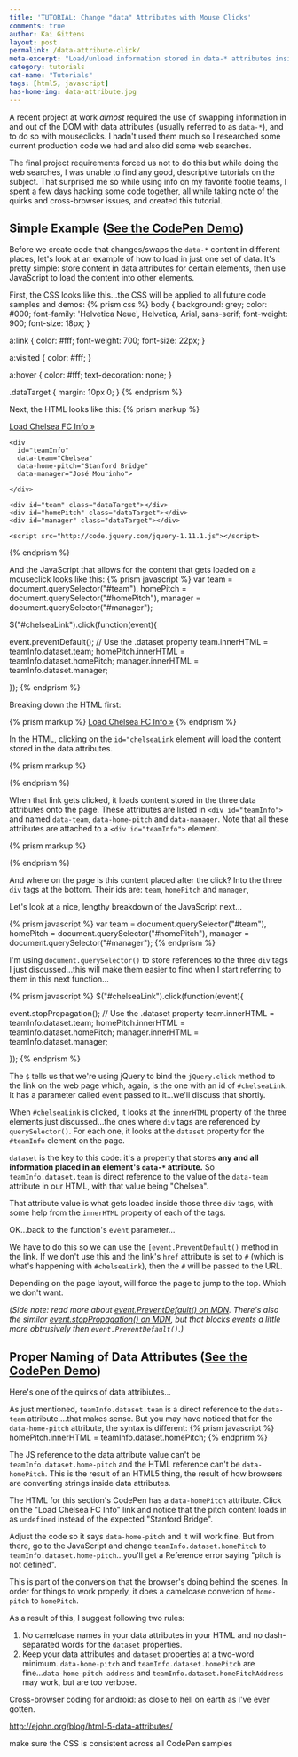 ```yaml
---
title: 'TUTORIAL: Change "data" Attributes with Mouse Clicks'
comments: true
author: Kai Gittens
layout: post
permalink: /data-attribute-click/
meta-excerpt: "Load/unload information stored in data-* attributes inside HTML with mouse clicks in a cross-browser compatible way. Includes demos."
category: tutorials
cat-name: "Tutorials"
tags: [html5, javascript]
has-home-img: data-attribute.jpg
---
```

A recent project at work *almost* required the use of swapping information in and out of the DOM with data attributes (usually referred to as `data-*`), and to do so with mouseclicks. I hadn't used them much so I researched some current production code we had and also did some web searches.

The final project requirements forced us not to do this but while doing the web searches, I was unable to find any good, descriptive tutorials on the subject. That surprised me so while using info on my favorite footie teams, I spent a few days hacking some code together, all while taking note of the quirks and cross-browser issues, and created this tutorial.

Simple Example (<a href="http://codepen.io/kaidez/pen/WbvEab" target="blank">See the CodePen Demo</a>)
---------------------
Before we create code that changes/swaps the `data-*` content in different places, let's look at an example of how to load in just one set of data. It's pretty simple: store content in data attributes for certain elements, then use JavaScript to load the content into other elements.

First, the CSS looks like this...the CSS will be applied to all future code samples and demos:
{% prism css %}
body {
  background: grey;
  color: #000;
  font-family: 'Helvetica Neue', Helvetica, Arial, sans-serif;
  font-weight: 900;
  font-size: 18px;
}

a:link {
  color: #fff;
  font-weight: 700;
  font-size: 22px;
}

a:visited {
  color: #fff;
}

a:hover {
  color: #fff;
  text-decoration: none;
}

.dataTarget {
  margin: 10px 0;
}
{% endprism %}

Next, the HTML looks like this:
{% prism markup %}
<!DOCTYPE html>
<html lang="en">
  <head>
    <meta charset="UTF-8">
    <title>TUTORIAL: Change "data" Attributes with Mouse Clicks</title>
  </head>
  <body>
    <a href="#" id="chelseaLink">Load Chelsea FC Info &raquo;</a>

    <div
      id="teamInfo"
      data-team="Chelsea"
      data-home-pitch="Stanford Bridge"
      data-manager="José Mourinho">

    </div>  

    <div id="team" class="dataTarget"></div>
    <div id="homePitch" class="dataTarget"></div>
    <div id="manager" class="dataTarget"></div>

    <script src="http://code.jquery.com/jquery-1.11.1.js"></script>
  </body>
</html>
{% endprism %}


And the JavaScript that allows for the content that gets loaded on a mouseclick looks like this:
{% prism javascript %}
var team = document.querySelector("#team"),
    homePitch = document.querySelector("#homePitch"),
    manager = document.querySelector("#manager");

$("#chelseaLink").click(function(event){

  event.preventDefault();
  // Use the .dataset property
  team.innerHTML = teamInfo.dataset.team;
  homePitch.innerHTML = teamInfo.dataset.homePitch;
  manager.innerHTML = teamInfo.dataset.manager;

});
{% endprism %}

Breaking down the HTML first:

{% prism markup %}
<a href="#" id="chelseaLink">Load Chelsea FC Info &raquo;</a>
{% endprism %}

In the HTML, clicking on the `id="chelseaLink` element will load the content stored in the data attributes.

{% prism markup %}
<div
  id="teamInfo"
  data-team="Chelsea"
  data-home-pitch="Stanford Bridge"
  data-manager="José Mourinho">

</div>
{% endprism %}

When that link gets clicked, it loads content stored in the three data attributes onto the page. These attributes are listed in `<div id="teamInfo">` and named `data-team`, `data-home-pitch` and `data-manager`. Note that all these attributes are attached to a `<div id="teamInfo">` element.

{% prism markup %}
<div id="team" class="dataTarget"></div>
<div id="homePitch" class="dataTarget"></div>
<div id="manager" class="dataTarget"></div>
{% endprism %}

And where on the page is this content placed after the click? Into the three `div` tags at the bottom. Their ids are: `team`, `homePitch` and `manager`,

Let's look at a nice, lengthy breakdown of the JavaScript next...

{% prism javascript %}
var team = document.querySelector("#team"),
    homePitch = document.querySelector("#homePitch"),
    manager = document.querySelector("#manager");
{% endprism %}

I'm using `document.querySelector()` to store references to the three `div` tags I just discussed...this will make them easier to find when I start referring to them in this next function...

{% prism javascript %}
$("#chelseaLink").click(function(event){

  event.stopPropagation();
  // Use the .dataset property
  team.innerHTML = teamInfo.dataset.team;
  homePitch.innerHTML = teamInfo.dataset.homePitch;
  manager.innerHTML = teamInfo.dataset.manager;

});
{% endprism %}

The `$` tells us that we're using jQuery to bind the `jQuery.click` method to the link on the web page which, again, is the one with an id of `#chelseaLink`. It has a parameter called `event` passed to it...we'll discuss that shortly.

When `#chelseaLink` is clicked, it looks at the `innerHTML` property of the three elements just discussed...the ones where `div` tags are referenced by `querySelector()`. For each one, it looks at the `dataset` property for the `#teamInfo` element on the page.

`dataset` is the key to this code: it's a property that stores __any and all information placed in an element's `data-*` attribute.__ So `teamInfo.dataset.team` is direct reference to the value of the `data-team` attribute in our HTML, with that value being "Chelsea".

That attribute value is what gets loaded inside those three `div` tags, with some help from the `innerHTML` property of each of the tags.

OK...back to the function's `event` parameter...

We have to do this so we can use the `[event.PreventDefault()` method in the link. If we don't use this and the link's `href` attribute is set to `#` (which is what's happening with `#chelseaLink`), then the `#` will be passed to the URL.

Depending on the page layout, will force the page to jump to the top. Which we don't want.

*(Side note: read more about [event.PreventDefault() on MDN](https://developer.mozilla.org/en-US/docs/Web/API/event.preventDefault). There's also the similar [event.stopPropagation() on MDN](https://developer.mozilla.org/en-US/docs/Web/API/event.stopPropagation), but that blocks events a little more obtrusively then `event.PreventDefault()`.)*

Proper Naming of Data Attributes (<a href="http://codepen.io/kaidez/pen/VYLxqG" target="blank">See the CodePen Demo</a>)
---------------------
Here's one of the quirks of data attribiutes...

As just mentioned, `teamInfo.dataset.team` is a direct reference to the `data-team` attribute....that makes sense. But you may have noticed that for the `data-home-pitch` attribute, the syntax is different:
{% prism javascript %}
homePitch.innerHTML = teamInfo.dataset.homePitch;
{% endprirm %}

The JS reference to the data attribute value can't be `teamInfo.dataset.home-pitch` and the HTML reference can't be `data-homePitch`. This is the result of an HTML5 thing, the result of how browsers are converting strings inside data attributes.

The HTML for this section's CodePen has a `data-homePitch` attribute.  Click on the "Load Chelsea FC Info" link and notice that the pitch content loads in as `undefined` instead of the expected "Stanford Bridge".

Adjust the code so it says `data-home-pitch` and it will work fine.  But from there, go to the JavaScript and change `teamInfo.dataset.homePitch` to `teamInfo.dataset.home-pitch`...you'll get a Reference error saying "pitch is not defined".

This is part of the conversion that the browser's doing behind the scenes.  In order for things to work properly, it does a camelcase converion of `home-pitch` to `homePitch`.

As a result of this, I suggest following two rules:

  1. No camelcase names in your data attributes in your HTML and no dash-separated words for the `dataset` properties.
  2. Keep your data attributes and `dataset` properties at a two-word minimum.  `data-home-pitch` and `teamInfo.dataset.homePitch` are fine...`data-home-pitch-address` and `teamInfo.dataset.homePitchAddress` may work, but are too verbose.










Cross-browser coding for android: as close to hell on earth as I've ever gotten.

http://ejohn.org/blog/html-5-data-attributes/

make sure the CSS is consistent across all CodePen samples
